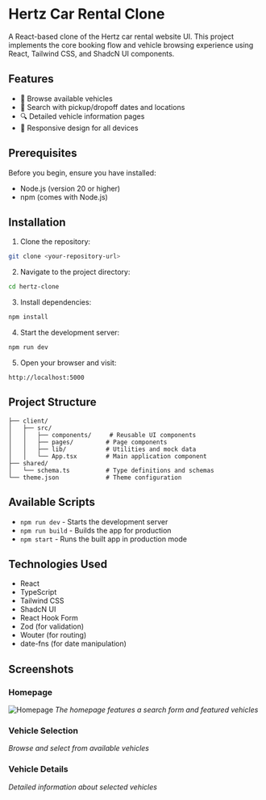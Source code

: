 # Hertz Car Rental Clone

A React-based clone of the Hertz car rental website UI. This project implements the core booking flow and vehicle browsing experience using React, Tailwind CSS, and ShadcN UI components.

## Features

- 🚗 Browse available vehicles
- 📅 Search with pickup/dropoff dates and locations
- 🔍 Detailed vehicle information pages
- 📱 Responsive design for all devices

## Prerequisites

Before you begin, ensure you have installed:
- Node.js (version 20 or higher)
- npm (comes with Node.js)

## Installation

1. Clone the repository:
```bash
git clone <your-repository-url>
```

2. Navigate to the project directory:
```bash
cd hertz-clone
```

3. Install dependencies:
```bash
npm install
```

4. Start the development server:
```bash
npm run dev
```

5. Open your browser and visit:
```
http://localhost:5000
```

## Project Structure

```
├── client/
│   ├── src/
│   │   ├── components/     # Reusable UI components
│   │   ├── pages/         # Page components
│   │   ├── lib/           # Utilities and mock data
│   │   └── App.tsx        # Main application component
├── shared/
│   └── schema.ts          # Type definitions and schemas
└── theme.json             # Theme configuration
```

## Available Scripts

- `npm run dev` - Starts the development server
- `npm run build` - Builds the app for production
- `npm start` - Runs the built app in production mode

## Technologies Used

- React
- TypeScript
- Tailwind CSS
- ShadcN UI
- React Hook Form
- Zod (for validation)
- Wouter (for routing)
- date-fns (for date manipulation)

## Screenshots

### Homepage
![Homepage](https://www.hertz.com/content/dam/hertz/global/logos/hertz-logo.svg)
*The homepage features a search form and featured vehicles*

### Vehicle Selection
*Browse and select from available vehicles*

### Vehicle Details
*Detailed information about selected vehicles*
